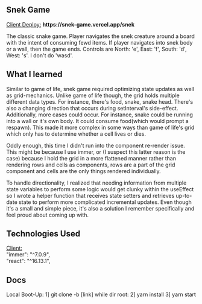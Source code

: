 <h2>Snek Game</h2>
<ins>Client Deploy:</ins> <b>https://snek-game.vercel.app/snek</b>

The classic snake game. Player navigates the snek creature around a board with the intent of consuming fewd items. If player navigates into snek body or a wall, then the game ends. Controls are North: 'e', East: 'f', South: 'd', West: 's'. I don't do 'wasd'. 

<h2>What I learned</h2>

Similar to game of life, snek game required optimizing state updates as well as grid-mechanics. Unlike game of life though, the grid holds multiple different data types. For instance, there's food, snake, snake head. There's also a changing direction that occurs during setInterval's side-effect. Additionally, more cases could occur. For instance, snake could be running into a wall or it's own body. It could consume food(which would prompt a respawn). This made it more complex in some ways than game of life's grid which only has to determine whether a cell lives or dies. 

Oddly enough, this time I didn't run into the component re-render issue. This might be because I use immer, or (I suspect this latter reason is the case) because I hold the grid in a more flattened manner rather than rendering rows and cells as components, rows are a part of the grid component and cells are the only things rendered individually. 

To handle directionality, I realized that needing information from multiple state variables to perform some logic would get clunky within the useEffect so I wrote a helper function that receives state setters and retrieves up-to-date state to perform more complicated incremental updates. Even though it's a small and simple piece, it's also a solution I remember specifically and feel proud about coming up with. 

<h2>Technologies Used</h2>
<ins>Client:</ins> <br/>
    "immer": "^7.0.9",<br/>
    "react": "^16.13.1",<br/>

<h2>Docs</h2>
Local Boot-Up:
1] git clone -b [link]
while dir root: 
2] yarn install
3] yarn start
